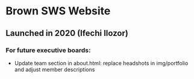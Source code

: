 # Brown SWS Website

## Launched in 2020 (Ifechi Ilozor)

### For future executive boards:
- Update team section in about.html: replace headshots in img/portfolio and adjust member descriptions

